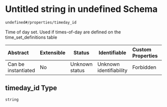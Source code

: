 # Untitled string in undefined Schema

```txt
undefined#/properties/timeday_id
```

Time of day set. Used if times-of-day are defined on the time_set_definitions table


| Abstract            | Extensible | Status         | Identifiable            | Custom Properties | Additional Properties | Access Restrictions | Defined In                                                                              |
| :------------------ | ---------- | -------------- | ----------------------- | :---------------- | --------------------- | ------------------- | --------------------------------------------------------------------------------------- |
| Can be instantiated | No         | Unknown status | Unknown identifiability | Forbidden         | Allowed               | none                | [movement_tod.schema.json\*](../../out/movement_tod.schema.json "open original schema") |

## timeday_id Type

`string`
